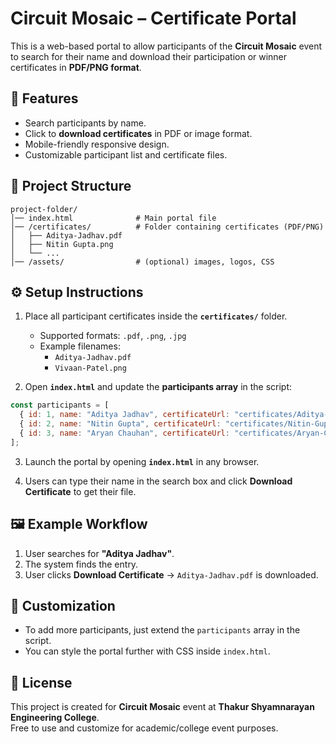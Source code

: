 
# Circuit Mosaic – Certificate Portal  

This is a web-based portal to allow participants of the **Circuit Mosaic** event to search for their name and download their participation or winner certificates in **PDF/PNG format**.  

## 🚀 Features  
- Search participants by name.  
- Click to **download certificates** in PDF or image format.  
- Mobile-friendly responsive design.  
- Customizable participant list and certificate files.  

## 📂 Project Structure  

```
project-folder/
│── index.html              # Main portal file
│── /certificates/          # Folder containing certificates (PDF/PNG)
│   ├── Aditya-Jadhav.pdf
│   ├── Nitin Gupta.png
│   └── ...
│── /assets/                # (optional) images, logos, CSS
```

## ⚙️ Setup Instructions  

1. Place all participant certificates inside the **`certificates/`** folder.  
   - Supported formats: `.pdf`, `.png`, `.jpg`  
   - Example filenames:  
     - `Aditya-Jadhav.pdf`  
     - `Vivaan-Patel.png`  

2. Open **`index.html`** and update the **participants array** in the script:  

```js
const participants = [
  { id: 1, name: "Aditya Jadhav", certificateUrl: "certificates/Aditya-Jadhav.pdf" },
  { id: 2, name: "Nitin Gupta", certificateUrl: "certificates/Nitin-Gupta.png" },
  { id: 3, name: "Aryan Chauhan", certificateUrl: "certificates/Aryan-Chauhan.pdf" }
];
```

3. Launch the portal by opening **`index.html`** in any browser.  

4. Users can type their name in the search box and click **Download Certificate** to get their file.  

## 🖼️ Example Workflow  
1. User searches for **"Aditya Jadhav"**.  
2. The system finds the entry.  
3. User clicks **Download Certificate** → `Aditya-Jadhav.pdf` is downloaded.  

## 🔧 Customization  
- To add more participants, just extend the `participants` array in the script.  
- You can style the portal further with CSS inside `index.html`.  

## 📜 License  
This project is created for **Circuit Mosaic** event at **Thakur Shyamnarayan Engineering College**.  
Free to use and customize for academic/college event purposes.  
